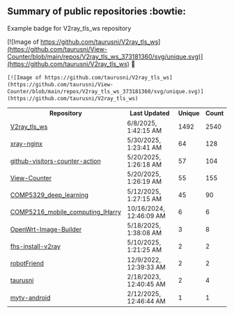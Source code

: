 ## Summary of public repositories :bowtie:
Example badge for V2ray_tls_ws repository

[![Image of https://github.com/taurusni/V2ray_tls_ws](https://github.com/taurusni/View-Counter/blob/main/repos/V2ray_tls_ws_373181360/svg/unique.svg)](https://github.com/taurusni/V2ray_tls_ws) :clap:

```
[![Image of https://github.com/taurusni/V2ray_tls_ws](https://github.com/taurusni/View-Counter/blob/main/repos/V2ray_tls_ws_373181360/svg/unique.svg)](https://github.com/taurusni/V2ray_tls_ws)
```
<table>
	<tr>
		<th>
			Repository
		</th>
		<th>
			Last Updated
		</th>
		<th>
			Unique
		</th>
		<th>
			Count
		</th>
	</tr>
	<tr>
		<td>
			<a href="https://github.com/taurusni/V2ray_tls_ws">
				V2ray_tls_ws
			</a>
		</td>
		<td>
			6/8/2025, 1:42:15 AM
		</td>
		<td>
			1492
		</td>
		<td>
			2540
		</td>
	</tr>
	<tr>
		<td>
			<a href="https://github.com/taurusni/xray-nginx">
				xray-nginx
			</a>
		</td>
		<td>
			5/30/2025, 1:23:41 AM
		</td>
		<td>
			64
		</td>
		<td>
			128
		</td>
	</tr>
	<tr>
		<td>
			<a href="https://github.com/taurusni/github-visitors-counter-action">
				github-visitors-counter-action
			</a>
		</td>
		<td>
			5/20/2025, 1:26:18 AM
		</td>
		<td>
			57
		</td>
		<td>
			104
		</td>
	</tr>
	<tr>
		<td>
			<a href="https://github.com/taurusni/View-Counter">
				View-Counter
			</a>
		</td>
		<td>
			5/20/2025, 1:26:19 AM
		</td>
		<td>
			55
		</td>
		<td>
			155
		</td>
	</tr>
	<tr>
		<td>
			<a href="https://github.com/taurusni/COMP5329_deep_learning">
				COMP5329_deep_learning
			</a>
		</td>
		<td>
			5/12/2025, 1:27:15 AM
		</td>
		<td>
			45
		</td>
		<td>
			90
		</td>
	</tr>
	<tr>
		<td>
			<a href="https://github.com/taurusni/COMP5216_mobile_computing_IHarry">
				COMP5216_mobile_computing_IHarry
			</a>
		</td>
		<td>
			10/16/2024, 12:46:09 AM
		</td>
		<td>
			6
		</td>
		<td>
			6
		</td>
	</tr>
	<tr>
		<td>
			<a href="https://github.com/taurusni/OpenWrt-Image-Builder">
				OpenWrt-Image-Builder
			</a>
		</td>
		<td>
			5/18/2025, 1:38:08 AM
		</td>
		<td>
			3
		</td>
		<td>
			8
		</td>
	</tr>
	<tr>
		<td>
			<a href="https://github.com/taurusni/fhs-install-v2ray">
				fhs-install-v2ray
			</a>
		</td>
		<td>
			5/10/2025, 1:21:25 AM
		</td>
		<td>
			2
		</td>
		<td>
			2
		</td>
	</tr>
	<tr>
		<td>
			<a href="https://github.com/taurusni/robotFriend">
				robotFriend
			</a>
		</td>
		<td>
			12/9/2022, 12:39:33 AM
		</td>
		<td>
			2
		</td>
		<td>
			2
		</td>
	</tr>
	<tr>
		<td>
			<a href="https://github.com/taurusni/taurusni">
				taurusni
			</a>
		</td>
		<td>
			2/18/2023, 12:40:45 AM
		</td>
		<td>
			2
		</td>
		<td>
			4
		</td>
	</tr>
	<tr>
		<td>
			<a href="https://github.com/taurusni/mytv-android">
				mytv-android
			</a>
		</td>
		<td>
			2/12/2025, 12:46:44 AM
		</td>
		<td>
			1
		</td>
		<td>
			1
		</td>
	</tr>
</table>


